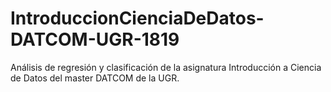 # IntroduccionCienciaDeDatos-DATCOM-UGR-1819
Análisis de regresión y clasificación de la asignatura Introducción a Ciencia de Datos del master DATCOM de la UGR.
